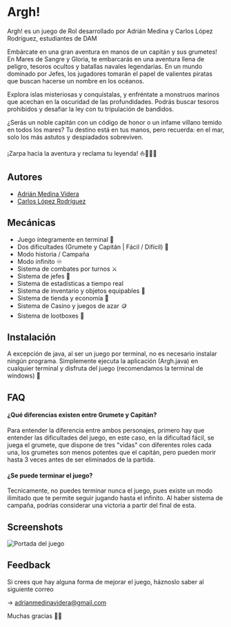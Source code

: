 
# Argh!

Argh! es un juego de Rol desarrollado por Adrián Medina y Carlos López Rodríguez, estudiantes de DAM

Embárcate en una gran aventura en manos de un capitán y sus grumetes!
En Mares de Sangre y Gloria, te embarcarás en una aventura llena de peligro, tesoros ocultos y batallas navales legendarias. En un mundo dominado por Jefes, los jugadores tomarán el papel de valientes piratas que buscan hacerse un nombre en los océanos.

Explora islas misteriosas y conquístalas, y enfréntate a monstruos marinos que acechan en la oscuridad de las profundidades. Podrás buscar tesoros prohibidos y desafiar la ley con tu tripulación de bandidos.

¿Serás un noble capitán con un código de honor o un infame villano temido en todos los mares? Tu destino está en tus manos, pero recuerda: en el mar, solo los más astutos y despiadados sobreviven.

¡Zarpa hacia la aventura y reclama tu leyenda! ⛵🦜🏴‍☠️

## Autores

- [Adrián Medina Videra](https://github.com/AdrianMedinaVidera)
- [Carlos López Rodríguez](https://github.com/Carlolopespesia)


## Mecánicas

- Juego íntegramente en terminal 👾
- Dos dificultades (Grumete y Capitán | Fácil / Difícil) 🦜
- Modo historia / Campaña
- Modo infinito ♾️
- Sistema de combates por turnos ⚔️
- Sistema de jefes 👑
- Sistema de estadísticas a tiempo real 
- Sistema de inventario y objetos equipables 💎
- Sistema de tienda y economía 🛒
- Sistema de Casino y juegos de azar 🪙
- Sistema de lootboxes 🎁
## Instalación

A excepción de java, al ser un juego por terminal, no es necesario instalar ningún programa.
Simplemente ejecuta la aplicación (Argh.java) en cualquier terminal y disfruta del juego (recomendamos la terminal de windows) 🚀
    
## FAQ

#### ¿Qué diferencias existen entre Grumete y Capitán?

Para entender la diferencia entre ambos personajes, primero hay que entender las dificultades del juego, en este caso, en la dificultad fácil, se juega el grumete, que dispone de tres "vidas" con diferentes roles cada una, los grumetes son menos potentes que el capitán, pero pueden morir hasta 3 veces antes de ser eliminados de la partida.

#### ¿Se puede terminar el juego?

Tecnicamente, no puedes terminar nunca el juego, pues existe un modo ilimitado que te permite seguir jugando hasta el infinito. Al haber sistema de campaña, podrías considerar una victoria a partir del final de esta.


## Screenshots

![Portada del juego](https://img.freepik.com/vector-premium/isla-pirata-oceano-estilo-dibujos-animados-barco-amarrado-isla-palmeras-isla-deshabitada-mar-paisaje-tropical-playa-arena-naturaleza-tropical_87946-2101.jpg?semt=ais_hybrid)


## Feedback

Si crees que hay alguna forma de mejorar el juego, háznoslo saber al siguiente correo

 -> adrianmedinavidera@gmail.com

Muchas gracias 🌟💝

